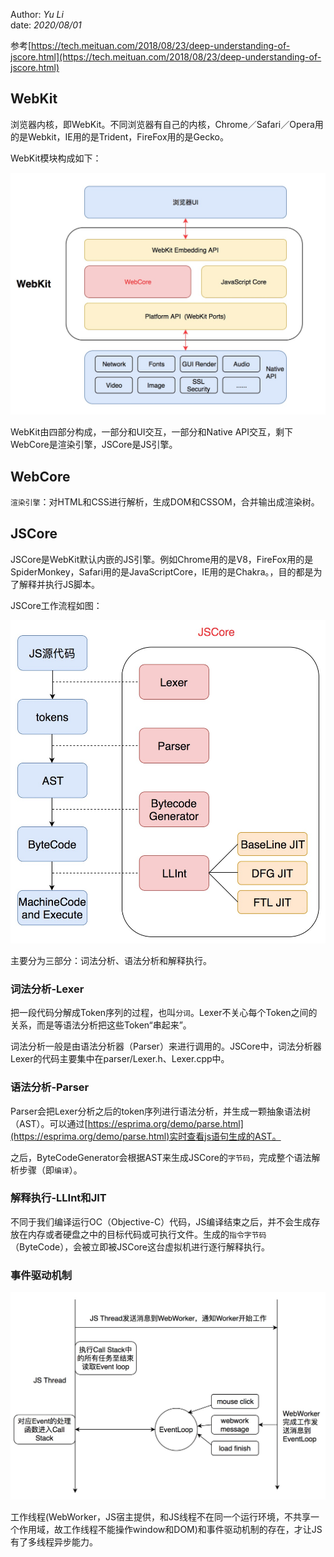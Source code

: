 Author: _Yu Li_  
date: _2020/08/01_  

参考[https://tech.meituan.com/2018/08/23/deep-understanding-of-jscore.html](https://tech.meituan.com/2018/08/23/deep-understanding-of-jscore.html)
  
## WebKit

浏览器内核，即WebKit。不同浏览器有自己的内核，Chrome／Safari／Opera用的是Webkit，IE用的是Trident，FireFox用的是Gecko。

WebKit模块构成如下：

![./webkit.png](./webkit.png)

WebKit由四部分构成，一部分和UI交互，一部分和Native API交互，剩下WebCore是渲染引擎，JSCore是JS引擎。

## WebCore

`渲染引擎`：对HTML和CSS进行解析，生成DOM和CSSOM，合并输出成渲染树。

## JSCore

JSCore是WebKit默认内嵌的JS引擎。例如Chrome用的是V8，FireFox用的是SpiderMonkey，Safari用的是JavaScriptCore，IE用的是Chakra。，目的都是为了解释并执行JS脚本。

JSCore工作流程如图：

![./jscore.png](./jscore.png)

主要分为三部分：词法分析、语法分析和解释执行。

### 词法分析-Lexer

把一段代码分解成Token序列的过程，也叫`分词`。Lexer不关心每个Token之间的关系，而是等语法分析把这些Token“串起来”。

词法分析一般是由语法分析器（Parser）来进行调用的。JSCore中，词法分析器Lexer的代码主要集中在parser/Lexer.h、Lexer.cpp中。

### 语法分析-Parser

Parser会把Lexer分析之后的token序列进行语法分析，并生成一颗抽象语法树（AST）。可以通过[https://esprima.org/demo/parse.html](https://esprima.org/demo/parse.html)实时查看js语句生成的AST。

之后，ByteCodeGenerator会根据AST来生成JSCore的`字节码`，完成整个语法解析步骤（即`编译`）。

### 解释执行-LLInt和JIT

不同于我们编译运行OC（Objective-C）代码，JS编译结束之后，并不会生成存放在内存或者硬盘之中的目标代码或可执行文件。生成的`指令字节码`（ByteCode），会被立即被JSCore这台虚拟机进行逐行解释执行。

### 事件驱动机制

![./eventloop.png](./eventloop.png)

工作线程(WebWorker，JS宿主提供，和JS线程不在同一个运行环境，不共享一个作用域，故工作线程不能操作window和DOM)和事件驱动机制的存在，才让JS有了多线程异步能力。

